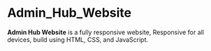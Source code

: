 # Admin_Hub_Website
**Admin Hub Website** is a fully responsive website, Responsive for all devices, build using HTML, CSS, and JavaScript.
